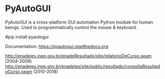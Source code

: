 # PyAutoGUI 

PyAutoGUI is a cross-platform GUI automation Python module for human beings. Used to programmatically control the mouse & keyboard.

#pip install pyautogui

Documentation: https://pyautogui.readthedocs.org

http://enadeies.inep.gov.br/enadeResultado/site/relatorioDeCurso.seam (2004-2009)
http://enadeies.inep.gov.br/enadeIes/site/public/resultado/consultaResultadoCurso.seam (2010-2018)
